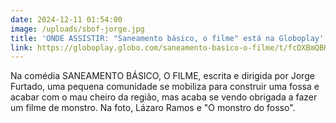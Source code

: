 ```yaml
---
date: 2024-12-11 01:54:00
image: /uploads/sbof-jorge.jpg
title: 'ONDE ASSISTIR: "Saneamento básico, o filme" está na Globoplay'
link: https://globoplay.globo.com/saneamento-basico-o-filme/t/fcDXBmQBH1
---
```

Na comédia SANEAMENTO BÁSICO, O FILME, escrita e dirigida por Jorge Furtado, uma pequena comunidade se mobiliza para construir uma fossa e acabar com o mau cheiro da região, mas acaba se vendo obrigada a fazer um filme de monstro. Na foto, Lázaro Ramos e "O monstro do fosso".
